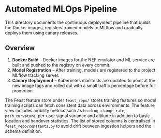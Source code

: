 # Automated MLOps Pipeline

This directory documents the continuous deployment pipeline that builds the
Docker images, registers trained models to MLflow and gradually deploys them
using canary releases.

## Overview
1. **Docker Build** – Docker images for the NEF emulator and ML service are
   built and pushed to the registry on every commit.
2. **Model Registration** – After training, models are registered to the
   project MLflow tracking server.
3. **Canary Deployment** – Kubernetes manifests are updated to point at the new
   image tags and rolled out with a small traffic percentage before full
   promotion.

The Feast feature store under `feast_repo/` stores training features so model
training scripts can fetch consistent data across environments.  The feature
view includes mobility metrics such as `heading_change_rate`,
`path_curvature`, per-user signal variance and altitude in addition to basic
location and handover statistics.  The list of stored columns is centralised in
`feast_repo/constants.py` to avoid drift between ingestion helpers and the
schema definition.
